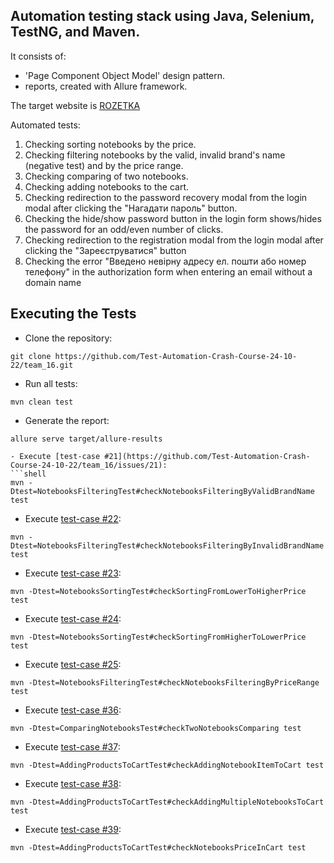 ## Automation testing stack using Java, Selenium, TestNG, and Maven. 
It consists of:
- 'Page Component Object Model' design pattern. 
-  reports, created with Allure framework. 

The target website is [ROZETKA](https://rozetka.com.ua/ua/)

Automated tests:
1. Checking sorting notebooks by the price. 
2. Checking filtering notebooks by the valid, invalid brand's name (negative test) and by the price range.
3. Checking comparing of two notebooks. 
4. Checking adding notebooks to the cart. 
5. Checking redirection to the password recovery modal from the login modal after clicking the "Нагадати пароль" button.
6. Checking the hide/show password button in the login form shows/hides the password for an odd/even number of clicks.
7. Checking redirection to the registration modal from the login modal after clicking the "Зареєструватися" button
8. Checking the error "Введено невірну адресу ел. пошти або номер телефону" in the authorization form when entering an email without a domain name

## Executing the Tests

- Clone the repository:
```shell
git clone https://github.com/Test-Automation-Crash-Course-24-10-22/team_16.git
```
- Run all tests:
```shell
mvn clean test
```
- Generate the report:
```shell
allure serve target/allure-results

- Execute [test-case #21](https://github.com/Test-Automation-Crash-Course-24-10-22/team_16/issues/21):
```shell
mvn -Dtest=NotebooksFilteringTest#checkNotebooksFilteringByValidBrandName test
```
- Execute [test-case #22](https://github.com/Test-Automation-Crash-Course-24-10-22/team_16/issues/22):
```shell
mvn -Dtest=NotebooksFilteringTest#checkNotebooksFilteringByInvalidBrandName test
```
- Execute [test-case #23](https://github.com/Test-Automation-Crash-Course-24-10-22/team_16/issues/23):
```shell
mvn -Dtest=NotebooksSortingTest#checkSortingFromLowerToHigherPrice test
```
- Execute [test-case #24](https://github.com/Test-Automation-Crash-Course-24-10-22/team_16/issues/24):
```shell
mvn -Dtest=NotebooksSortingTest#checkSortingFromHigherToLowerPrice test
```
- Execute [test-case #25](https://github.com/Test-Automation-Crash-Course-24-10-22/team_16/issues/25):
```shell
mvn -Dtest=NotebooksFilteringTest#checkNotebooksFilteringByPriceRange test
```
- Execute [test-case #36](https://github.com/Test-Automation-Crash-Course-24-10-22/team_16/issues/36):
```shell
mvn -Dtest=ComparingNotebooksTest#checkTwoNotebooksComparing test
```
- Execute [test-case #37](https://github.com/Test-Automation-Crash-Course-24-10-22/team_16/issues/37):
```shell
mvn -Dtest=AddingProductsToCartTest#checkAddingNotebookItemToCart test
```
- Execute [test-case #38](https://github.com/Test-Automation-Crash-Course-24-10-22/team_16/issues/38):
```shell
mvn -Dtest=AddingProductsToCartTest#checkAddingMultipleNotebooksToCart test
```
- Execute [test-case #39](https://github.com/Test-Automation-Crash-Course-24-10-22/team_16/issues/39):
```shell
mvn -Dtest=AddingProductsToCartTest#checkNotebooksPriceInCart test
```
